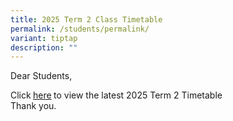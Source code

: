 ```yaml
---
title: 2025 Term 2 Class Timetable
permalink: /students/permalink/
variant: tiptap
description: ""
---
```

<p>Dear Students,</p>
<p>Click<strong> </strong><a href="/files/Term_2_TT__17_Mar____Class__updated_venue_.pdf" rel="noopener nofollow" target="_blank">here</a><strong> </strong>to
view the latest 2025 Term 2 Timetable
<br>Thank you.</p>